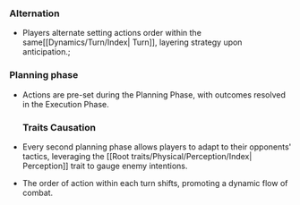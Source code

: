 ### Alternation

- Players alternate setting actions order within the same[[Dynamics/Turn/Index| Turn]], layering strategy upon anticipation.;

### Planning phase
- Actions are pre-set during the Planning Phase, with outcomes resolved in the Execution Phase.
  
  ### Traits Causation
- Every second planning phase allows players to adapt to their opponents' tactics, leveraging the [[Root traits/Physical/Perception/Index| Perception]] trait to gauge enemy intentions.
  
- The order of action within each turn shifts, promoting a dynamic flow of combat.
